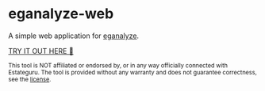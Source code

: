 # eganalyze-web

A simple web application for [eganalyze](https://github.com/kennell/eganalyze).

[TRY IT OUT HERE 🚀](https://eganalyze.herokuapp.com/)

<sub>This tool is NOT affiliated or endorsed by, or in any way officially connected with Estateguru. The tool is provided without any warranty and does not guarantee correctness, see the [license](LICENSE).</sub>